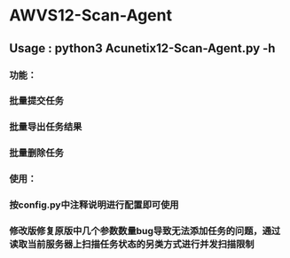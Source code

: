 # **AWVS12-Scan-Agent**
## **Usage : python3 Acunetix12-Scan-Agent.py -h**
### **功能：**
### **批量提交任务**
### **批量导出任务结果**
### **批量删除任务**

### **使用：**
### **按config.py中注释说明进行配置即可使用**
### **修改版修复原版中几个参数数量bug导致无法添加任务的问题，通过读取当前服务器上扫描任务状态的另类方式进行并发扫描限制**
